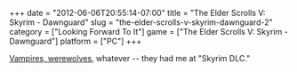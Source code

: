 +++
date = "2012-06-06T20:55:14-07:00"
title = "The Elder Scrolls V: Skyrim - Dawnguard"
slug = "the-elder-scrolls-v-skyrim-dawnguard-2"
category = ["Looking Forward To It"]
game = ["The Elder Scrolls V: Skyrim - Dawnguard"]
platform = ["PC"]
+++

<a href="http://www.joystiq.com/2012/05/31/skyrims-first-dawnguard-dlc-trailer-loosed-ahead-of-e3/">Vampires, werewolves</a>, whatever -- they had me at "Skyrim DLC."